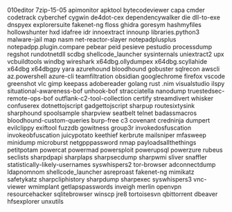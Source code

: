 010editor
7zip-15-05
apimonitor
apktool
bytecodeviewer
capa
cmder
codetrack
cyberchef
cygwin
de4dot-cex
dependencywalker
die
dll-to-exe
dnspyex
explorersuite
fakenet-ng
floss
ghidra
goresym
hashmyfiles
hollowshunter
hxd
idafree
idr
innoextract
innounp
libraries.python3
malware-jail
map
nasm
net-reactor-slayer
notepadplusplus
notepadpp.plugin.compare
pebear
peid
pesieve
pestudio
processdump
regshot
rundotnetdll
scdbg
shellcode_launcher
sysinternals
uniextract2
upx
vcbuildtools
windbg
wireshark
x64dbg.ollydumpex
x64dbg.scyllahide
x64dbg
x64dbgpy
yara
azurehound
bloodhound
gobuster
sqlrecon
awscli
az.powershell
azure-cli
teamfiltration
obsidian
googlechrome
firefox
vscode
greenshot
vlc
gimp
keepass
adobereader
golang
rust
.nim
visualstudio
ilspy
situational-awareness-bof
unhook-bof
stracciatella
nanodump
truestedsec-remote-ops-bof
outflank-c2-tool-collection
certify
streamdivert
whisker
confuserex
dotnettojscript
gadgettojscript
sharpup
routesixtysink
sharphound
spoolsample
sharpview
seatbelt
telnet
badassmacros
bloodhound-custom-queries
burp-free
c3
covenant
credninja
dumpert
evilclippy
exiftool
fuzzdb
gowitness
group3r
invokedosfuscation
invokeobfuscation
juicypotato
keethief
kerbrute
mailsniper
mfasweep
minidump
microburst
netgpppassword
nmap
payloadsallthethings
petitpotam
powercat
powermad
powersploit
powerupsql
powerzure
rubeus
seclists
sharpdpapi
sharplaps
sharpsecdump
sharpwmi
sliver
snaffler
statistically-likely-usernames
syswhispers2
tor-browser
adconnectdump
ldapnomnom
shellcode_launcher
asreproast
fakenet-ng
mimikatz
safetykatz
sharpcliphistory
sharpdump
sharpexec
syswhispers3
vnc-viewer
wmimplant
getlapspasswords
inveigh
merlin
openvpn
resourcehacker
sqlitebrowser
winscp
jre8
tortoisesvn
qbittorrent
dbeaver
hfsexplorer
unxutils

